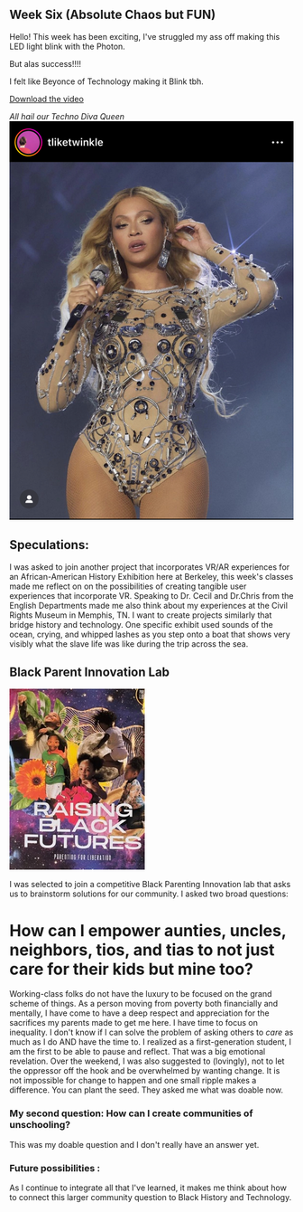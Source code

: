 ## Week Six (Absolute Chaos but FUN) 

Hello! 
This week has been exciting, I've struggled my ass off making this LED light blink with the Photon. 

But alas success!!!!

I felt like Beyonce of Technology making it Blink tbh. 

[Download the video](https://github.com/Berkeley-MDes/tdf-fa23-celestialbrood/raw/main/weekly-reports/IMG_0900.MOV)

*All hail our Techno Diva Queen*
![Image](https://github.com/Berkeley-MDes/tdf-fa23-celestialbrood/raw/main/weekly-reports/IMG_0892.jpg)

## Speculations: 

I was asked to join another project that incorporates VR/AR experiences for an African-American History Exhibition here at Berkeley, this week's classes made me reflect on on the
possibilities of creating tangible user experiences that incorporate VR. Speaking to Dr. Cecil and Dr.Chris from the English Departments made me also think about my 
experiences at the Civil Rights Museum in Memphis, TN. I want to create projects similarly that bridge history and technology. 
One specific exhibit used sounds of the ocean, crying, and whipped lashes as you step onto a boat that 
shows very visibly what the slave life was like during the trip across the sea. 

## Black Parent Innovation Lab
![Image](https://github.com/Berkeley-MDes/tdf-fa23-celestialbrood/raw/main/Folder/IMG_0931.jpeg)


I was selected to join a competitive Black Parenting Innovation lab that asks us to brainstorm solutions for our community. I asked two broad questions: 
# How can I empower aunties, uncles, neighbors, tios, and tias to not just care for their kids but mine too? 
  Working-class folks do not have the luxury to be focused on the grand scheme of things. As a person moving from poverty both financially and mentally, I 
  have come to have a deep respect and appreciation for the sacrifices my parents made to get me here. I have time to focus on inequality. I don't know if I can solve the problem of asking others to _care_ as much as I do AND have the time to. I realized as a first-generation student, I am the first to be able to pause and reflect. That was a big emotional revelation. 
  Over the weekend, I was also suggested to (lovingly), not to let the oppressor off the hook and be overwhelmed by wanting change. It is not impossible for change to happen and one small ripple makes a difference. You can plant the seed. They asked me what was doable now. 
  ### My second question: How can I create communities of unschooling?

  This was my doable question and I don't really have an answer yet. 

  ### Future possibilities : 

  As I continue to integrate all that I've learned, it makes me think about how to connect this larger community question to Black History and Technology. 

  

  






